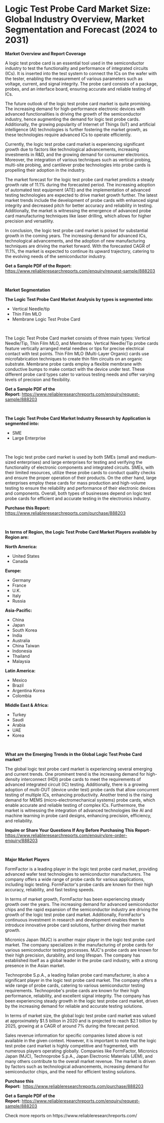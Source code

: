 <p><h1>Logic Test Probe Card Market Size: Global Industry Overview, Market Segmentation and Forecast (2024 to 2031)</h1></p><p><strong>Market Overview and Report Coverage</strong></p>
<p><p>A logic test probe card is an essential tool used in the semiconductor industry to test the functionality and performance of integrated circuits (ICs). It is inserted into the test system to connect the ICs on the wafer with the tester, enabling the measurement of various parameters such as voltage, current, and signal integrity. The probe card consists of a package, probes, and an interface board, ensuring accurate and reliable testing of ICs.</p><p>The future outlook of the logic test probe card market is quite promising. The increasing demand for high-performance electronic devices with advanced functionalities is driving the growth of the semiconductor industry, hence augmenting the demand for logic test probe cards. Additionally, the growing popularity of Internet of Things (IoT) and artificial intelligence (AI) technologies is further fostering the market growth, as these technologies require advanced ICs to operate efficiently.</p><p>Currently, the logic test probe card market is experiencing significant growth due to factors like technological advancements, increasing investments in R&D, and the growing demand for consumer electronics. Moreover, the integration of various techniques such as vertical probing, multi-site probing, and cantilever probe technologies into probe cards is propelling their adoption in the industry.</p><p>The market forecast for the logic test probe card market predicts a steady growth rate of 11.1% during the forecasted period. The increasing adoption of automated test equipment (ATE) and the implementation of advanced testing technologies are expected to drive market growth further. The latest market trends include the development of probe cards with enhanced signal integrity and decreased pitch for better accuracy and reliability in testing. Additionally, the market is witnessing the emergence of advanced probe card manufacturing techniques like laser drilling, which allows for higher precision and versatility.</p><p>In conclusion, the logic test probe card market is poised for substantial growth in the coming years. The increasing demand for advanced ICs, technological advancements, and the adoption of new manufacturing techniques are driving the market forward. With the forecasted CAGR of 11.1%, the market is expected to continue its upward trajectory, catering to the evolving needs of the semiconductor industry.</p></p>
<p><strong>Get a Sample PDF of the Report:</strong> <a href="https://www.reliableresearchreports.com/enquiry/request-sample/888203">https://www.reliableresearchreports.com/enquiry/request-sample/888203</a></p>
<p>&nbsp;</p>
<p><strong>Market Segmentation</strong></p>
<p><strong>The Logic Test Probe Card Market Analysis by types is segmented into:</strong></p>
<p><ul><li>Vertical Needle/tip</li><li>Thin Film MLO</li><li>Membrane Logic Test Probe Card</li></ul></p>
<p>&nbsp;</p>
<p><p>The Logic Test Probe Card market consists of three main types: Vertical Needle/Tip, Thin Film MLO, and Membrane. Vertical Needle/Tip probe cards feature vertically arranged metal needles or tips for precise electrical contact with test points. Thin Film MLO (Multi-Layer Organic) cards use microfabrication techniques to create thin film circuits on an organic substrate. Membrane probe cards employ a flexible membrane with conductive bumps to make contact with the device under test. These different probe card types cater to various testing needs and offer varying levels of precision and flexibility.</p></p>
<p><strong>Get a Sample PDF of the Report:</strong>&nbsp;<a href="https://www.reliableresearchreports.com/enquiry/request-sample/888203">https://www.reliableresearchreports.com/enquiry/request-sample/888203</a></p>
<p>&nbsp;</p>
<p><strong>The Logic Test Probe Card Market Industry Research by Application is segmented into:</strong></p>
<p><ul><li>SME</li><li>Large Enterprise</li></ul></p>
<p>&nbsp;</p>
<p><p>The logic test probe card market is used by both SMEs (small and medium-sized enterprises) and large enterprises for testing and verifying the functionality of electronic components and integrated circuits. SMEs, with their limited resources, utilize these probe cards to conduct quality checks and ensure the proper operation of their products. On the other hand, large enterprises employ these cards for mass production and high-volume testing to ensure the reliability and performance of their electronic devices and components. Overall, both types of businesses depend on logic test probe cards for efficient and accurate testing in the electronics industry.</p></p>
<p><strong>Purchase this Report:</strong>&nbsp; <a href="https://www.reliableresearchreports.com/purchase/888203">https://www.reliableresearchreports.com/purchase/888203</a></p>
<p>&nbsp;</p>
<p><strong>In terms of Region, the Logic Test Probe Card Market Players available by Region are:</strong></p>
<p>
    <p> <strong> North America: </strong>
        <ul>
            <li>United States</li>
            <li>Canada</li>
        </ul>
        </p> 
    <p> <strong> Europe: </strong>
        <ul>
            <li>Germany</li>
            <li>France</li>
            <li>U.K.</li>
            <li>Italy</li>
            <li>Russia</li>
        </ul>
        </p> 
    <p> <strong> Asia-Pacific: </strong>
        <ul>
            <li>China</li>
            <li>Japan</li>
            <li>South Korea</li>
            <li>India</li>
            <li>Australia</li>
            <li>China Taiwan</li>
            <li>Indonesia</li>
            <li>Thailand</li>
            <li>Malaysia</li>
        </ul>
        </p> 
    <p> <strong> Latin America: </strong>
        <ul>
            <li>Mexico</li>
            <li>Brazil</li>
            <li>Argentina Korea</li>
            <li>Colombia</li>
        </ul>
        </p> 
    <p> <strong> Middle East & Africa: </strong>
        <ul>
            <li>Turkey</li>
            <li>Saudi</li>
            <li>Arabia</li>
            <li>UAE</li>
            <li>Korea</li>
        </ul>
    </p>
    </p>
<p>&nbsp;</p>
<p><strong>What are the Emerging Trends in the Global Logic Test Probe Card market?</strong></p>
<p><p>The global logic test probe card market is experiencing several emerging and current trends. One prominent trend is the increasing demand for high-density interconnect (HDI) probe cards to meet the requirements of advanced integrated circuit (IC) testing. Additionally, there is a growing adoption of multi-DUT (device under test) probe cards that allow concurrent testing of multiple ICs, enhancing productivity. Another trend is the rising demand for MEMS (micro-electromechanical systems) probe cards, which enable accurate and reliable testing of complex ICs. Furthermore, the market is witnessing the integration of advanced technologies like AI and machine learning in probe card designs, enhancing precision, efficiency, and reliability.</p></p>
<p><strong>Inquire or Share Your Questions If Any Before Purchasing This Report</strong>- <a href="https://www.reliableresearchreports.com/enquiry/pre-order-enquiry/888203">https://www.reliableresearchreports.com/enquiry/pre-order-enquiry/888203</a></p>
<p>&nbsp;</p>
<p><strong>Major Market Players</strong></p>
<p><p>FormFactor is a leading player in the logic test probe card market, providing advanced wafer test technologies to semiconductor manufacturers. The company offers a wide range of probe cards for various applications, including logic testing. FormFactor's probe cards are known for their high accuracy, reliability, and fast testing speeds.</p><p>In terms of market growth, FormFactor has been experiencing steady growth over the years. The increasing demand for advanced semiconductor chips and the rapid expansion of the semiconductor industry are driving the growth of the logic test probe card market. Additionally, FormFactor's continuous investment in research and development enables them to introduce innovative probe card solutions, further driving their market growth.</p><p>Micronics Japan (MJC) is another major player in the logic test probe card market. The company specializes in the manufacturing of probe cards for various semiconductor testing processes. MJC's probe cards are known for their high precision, durability, and long lifespan. The company has established itself as a global leader in the probe card industry, with a strong presence in the Asian market.</p><p>Technoprobe S.p.A., a leading Italian probe card manufacturer, is also a significant player in the logic test probe card market. The company offers a wide range of probe cards, catering to various semiconductor testing requirements. Technoprobe's probe cards are known for their high performance, reliability, and excellent signal integrity. The company has been experiencing steady growth in the logic test probe card market, driven by the increasing demand for reliable and accurate testing solutions.</p><p>In terms of market size, the global logic test probe card market was valued at approximately $1.5 billion in 2020 and is projected to reach $2.1 billion by 2025, growing at a CAGR of around 7% during the forecast period.</p><p>Sales revenue information for specific companies listed above is not available in the given context. However, it is important to note that the logic test probe card market is highly competitive and fragmented, with numerous players operating globally. Companies like FormFactor, Micronics Japan (MJC), Technoprobe S.p.A., Japan Electronic Materials (JEM), and many others contribute to the overall market revenue. The market is driven by factors such as technological advancements, increasing demand for semiconductor chips, and the need for efficient testing solutions.</p></p>
<p><strong>Purchase this Report:</strong>&nbsp;&nbsp;<a href="https://www.reliableresearchreports.com/purchase/888203">https://www.reliableresearchreports.com/purchase/888203</a></p>
<p></p>
<p><strong>Get a Sample PDF of the Report:</strong>&nbsp;<a href="https://www.reliableresearchreports.com/enquiry/request-sample/888203">https://www.reliableresearchreports.com/enquiry/request-sample/888203</a></p>
<p>Check more reports on https://www.reliableresearchreports.com/</p>